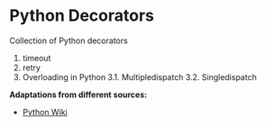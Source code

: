 # Python Decorators
Collection of Python decorators 


1. timeout
2. retry
3. Overloading in Python
3.1. Multipledispatch
3.2. Singledispatch


**Adaptations from different sources:**

* [Python Wiki](https://wiki.python.org)
